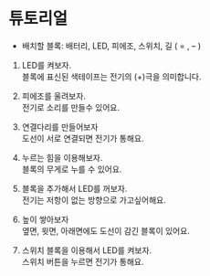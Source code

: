 # 튜토리얼 
- 배치할 블록: 배터리, LED, 피에조, 스위치, 길 ( = , – ) 


1. LED를 켜보자.  
블록에 표신된 색테이프는 전기의 (+)극을 의미합니다. 

2. 피에조를 울려보자.  
전기로 소리를 만들수 있어요.


3. 연결다리를 만들어보자  
도선이 서로 연결되면 전기가 통해요. 


4. 누르는 힘을 이용해보자.   
블록의 무게로 누를 수 있어요.


5. 블록을 추가해서 LED를 꺼보자.  
전기는 저항이 없는 방향으로 가고싶어해요.  


5. 높이 쌓아보자   
옆면, 윗면, 아래면에도 도선이 감긴 블록이 있어요. 

6. 스위치 블록을 이용해서 LED를 켜보자.  
스위치 버튼을 누르면 전기가 통해요. 
